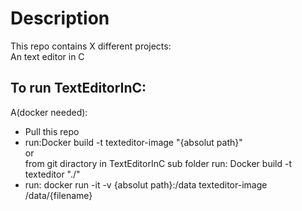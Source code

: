 # Description
This repo contains X different projects:<br/>
An text editor in C

## To run TextEditorInC:
A(docker needed):<br/>
  - Pull this repo
  - run:Docker build -t texteditor-image "{absolut path}" <br/> or <br/> from git diractory in TextEditorInC sub folder run: Docker build -t texteditor "./"
  - run: docker run -it -v {absolut path}:/data texteditor-image /data/{filename}
